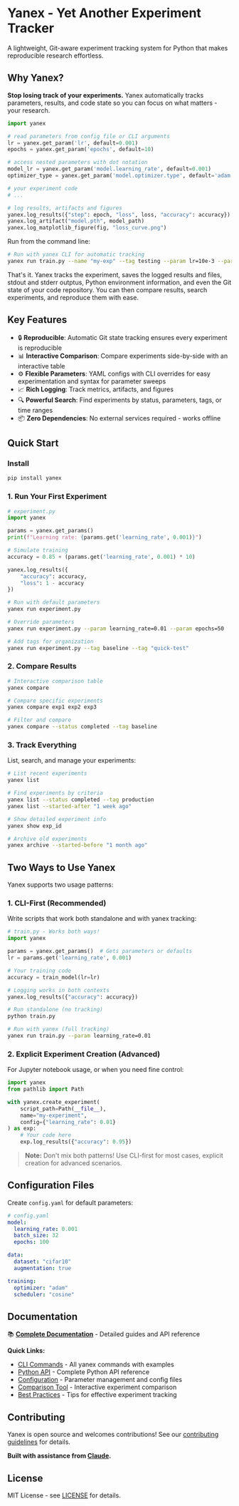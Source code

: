 # Yanex - Yet Another Experiment Tracker

A lightweight, Git-aware experiment tracking system for Python that makes reproducible research effortless.

## Why Yanex?

**Stop losing track of your experiments.** Yanex automatically tracks parameters, results, and code state so you can focus on what matters - your research.

```python
import yanex

# read parameters from config file or CLI arguments
lr = yanex.get_param('lr', default=0.001)
epochs = yanex.get_param('epochs', default=10)

# access nested parameters with dot notation
model_lr = yanex.get_param('model.learning_rate', default=0.001)
optimizer_type = yanex.get_param('model.optimizer.type', default='adam')

# your experiment code
# ...

# log results, artifacts and figures
yanex.log_results({"step": epoch, "loss", loss, "accuracy": accuracy})
yanex.log_artifact("model.pth", model_path)
yanex.log_matplotlib_figure(fig, "loss_curve.png")
```

Run from the command line:

```bash
# Run with yanex CLI for automatic tracking
yanex run train.py --name "my-exp" --tag testing --param lr=10e-3 --param epochs=10
```

That's it. Yanex tracks the experiment, saves the logged results and files, stdout and stderr outptus, Python environment
information, and even the Git state of your code repository. You can then compare results, search experiments, and reproduce them with ease.

## Key Features

- 🔒 **Reproducible**: Automatic Git state tracking ensures every experiment is reproducible
- 📊 **Interactive Comparison**: Compare experiments side-by-side with an interactive table
- ⚙️ **Flexible Parameters**: YAML configs with CLI overrides for easy experimentation and syntax for parameter sweeps
- 📈 **Rich Logging**: Track metrics, artifacts, and figures
- 🔍 **Powerful Search**: Find experiments by status, parameters, tags, or time ranges
- 📦 **Zero Dependencies**: No external services required - works offline

## Quick Start

### Install
```bash
pip install yanex
```

### 1. Run Your First Experiment

```python
# experiment.py
import yanex

params = yanex.get_params()
print(f"Learning rate: {params.get('learning_rate', 0.001)}")

# Simulate training
accuracy = 0.85 + (params.get('learning_rate', 0.001) * 10)

yanex.log_results({
    "accuracy": accuracy,
    "loss": 1 - accuracy
})
```

```bash
# Run with default parameters
yanex run experiment.py

# Override parameters
yanex run experiment.py --param learning_rate=0.01 --param epochs=50

# Add tags for organization
yanex run experiment.py --tag baseline --tag "quick-test"
```

### 2. Compare Results

```bash
# Interactive comparison table
yanex compare

# Compare specific experiments
yanex compare exp1 exp2 exp3

# Filter and compare
yanex compare --status completed --tag baseline
```

### 3. Track Everything

List, search, and manage your experiments:

```bash
# List recent experiments
yanex list

# Find experiments by criteria
yanex list --status completed --tag production
yanex list --started-after "1 week ago"

# Show detailed experiment info
yanex show exp_id

# Archive old experiments
yanex archive --started-before "1 month ago"
```

## Two Ways to Use Yanex

Yanex supports two usage patterns:

### 1. CLI-First (Recommended)
Write scripts that work both standalone and with yanex tracking:

```python
# train.py - Works both ways!
import yanex

params = yanex.get_params()  # Gets parameters or defaults
lr = params.get('learning_rate', 0.001)

# Your training code
accuracy = train_model(lr=lr)

# Logging works in both contexts
yanex.log_results({"accuracy": accuracy})
```

```bash
# Run standalone (no tracking)
python train.py

# Run with yanex (full tracking)
yanex run train.py --param learning_rate=0.01
```

### 2. Explicit Experiment Creation (Advanced)
For Jupyter notebook usage, or when you need fine control:

```python
import yanex
from pathlib import Path

with yanex.create_experiment(
    script_path=Path(__file__),
    name="my-experiment",
    config={"learning_rate": 0.01}
) as exp:
    # Your code here
    exp.log_results({"accuracy": 0.95})
```

> **Note:** Don't mix both patterns! Use CLI-first for most cases, explicit creation for advanced scenarios.


## Configuration Files

Create `config.yaml` for default parameters:

```yaml
# config.yaml
model:
  learning_rate: 0.001
  batch_size: 32
  epochs: 100

data:
  dataset: "cifar10"
  augmentation: true

training:
  optimizer: "adam"
  scheduler: "cosine"
```


## Documentation

📚 **[Complete Documentation](docs/README.md)** - Detailed guides and API reference

**Quick Links:**
- [CLI Commands](docs/cli-commands.md) - All yanex commands with examples
- [Python API](docs/python-api.md) - Complete Python API reference  
- [Configuration](docs/configuration.md) - Parameter management and config files
- [Comparison Tool](docs/compare.md) - Interactive experiment comparison
- [Best Practices](docs/best-practices.md) - Tips for effective experiment tracking


## Contributing

Yanex is open source and welcomes contributions! See our [contributing guidelines](CONTRIBUTING.md) for details.

**Built with assistance from [Claude](https://claude.ai).**

## License

MIT License - see [LICENSE](LICENSE) for details.

